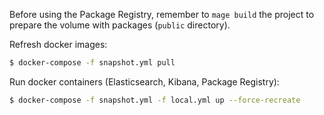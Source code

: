 Before using the Package Registry, remember to `mage build` the project to prepare the volume with packages
(`public` directory).

Refresh docker images:

```bash
$ docker-compose -f snapshot.yml pull
```

Run docker containers (Elasticsearch, Kibana, Package Registry):

```bash
$ docker-compose -f snapshot.yml -f local.yml up --force-recreate
```